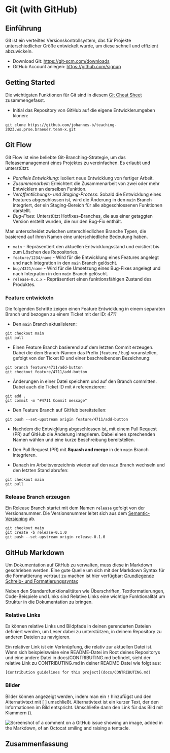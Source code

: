# Git (with GitHub)

## Einführung

Git ist ein verteiltes Versionskontrollsystem, das für Projekte unterschiedlicher Größe entwickelt wurde, um diese schnell und effizient abzuwickeln.

* Download Git: https://git-scm.com/downloads
* GitHub Account anlegen: https://github.com/signup

## Getting Started

Die wichtigsten Funktionen für Git sind in diesem [Git Cheat Sheet](https://education.github.com/git-cheat-sheet-education.pdf) zusammengefasst.

* Initial das Repository von GitHub auf die eigene Entwicklerumgeben klonen:
```
git clone https://github.com/johannes-b/teaching-2023.ws.prse.braeuer.team-x.git
```

## Git Flow

Git Flow ist eine beliebte Git-Branching-Strategie, um das Releasemanagement eines Projektes zu vereinfachen. Es erlaubt und unterstützt: 

* *Parallele Entwicklung*: Isoliert neue Entwicklung von fertiger Arbeit.
* *Zusammenarbeit*: Erleichtert die Zusammenarbeit von zwei oder mehr Entwicklern an derselben Funktion.
* *Veröffentlichungs- und Staging-Prozess*: Sobald die Entwicklung eines Features abgeschlossen ist, wird die Änderung in den `main` Branch integriert, der ein Staging-Bereich für alle abgeschlossenen Funktionen darstellt.
* *Bug-Fixes*: Unterstützt Hotfixes–Branches, die aus einer getaggten Version erstellt wurden, die nur den Bug-Fix enthält.

Man unterscheidet zwischen unterschiedlichen Branche Typen, die basierend auf ihren Namen eine unterschiedliche Bedeutung haben.

* `main` - Repräsentiert den aktuellen Entwicklungsstand und existiert bis zum Löschen des Repositories.
* `feature/1234/name` - Wird für die Entwicklung eines Features angelegt und nach Integration in den `main` Branch gelöscht.
* `bug/4321/name` - Wird für die Umsetzung eines Bug-Fixes angelegt und nach Integration in den `main` Branch gelöscht. 
* `release-0.x.x` - Repräsentiert einen funktionsfähigen Zustand des Produktes. 

### Feature entwickeln

Die folgenden Schritte zeigen einen Feature Entwicklung in einem separaten Branch und bezogen zu einem Ticket mit der ID: *4711*

* Den `main` Branch aktualisieren:
```
git checkout main
git pull
```

* Einen Feature Branch basierend auf dem letzten Commit erzeugen. Dabei die dem Branch-Namen das Prefix (`feature` / `bug`) voranstellen, gefolgt von der Ticket ID und einer beschreibenden Bezeichnung:
```
git branch feature/4711/add-button
git checkout feature/4711/add-button
```

* Änderungen in einer Datei speichern und auf den Branch committen. Dabei auch die Ticket ID mit `#` referenzieren:
```
git add .
git commit -m "#4711 Commit message"
```

* Den Feature Branch auf GitHub bereitstellen:
```
git push --set-upstream origin feature/4711/add-button
```

* Nachdem die Entwicklung abgeschlossen ist, mit einem Pull Request (PR) auf GitHub die Änderung integrieren. Dabei einen sprechenden Namen wählen und eine kurze Beschreibung bereitstellen.

* Den Pull Request (PR) mit **Squash and merge** in den `main` Branch integrieren. 

* Danach im Arbeitsverzeichnis wieder auf den `main` Branch wechseln und den letzten Stand abrufen:
```
git checkout main
git pull
```

### Release Branch erzeugen

Ein Release Branch startet mit dem Namen `release` gefolgt von der Versionsnummer. Die Versionsnummer leitet sich aus dem [Semantic-Versioning](https://semver.org/) ab. 

```
git checkout main
git create -b release-0.1.0
git push --set-upstream origin release-0.1.0
```

## GitHub Markdown

Um Dokumentation auf GitHub zu verwalten, muss diese in Markdown geschrieben werden. Eine gute Quelle um sich mit der Markdown Syntax für die Formattierung vertraut zu machen ist hier verfügbar: [Grundlegende Schreib- und Formatierungssyntax](https://docs.github.com/de/get-started/writing-on-github/getting-started-with-writing-and-formatting-on-github/basic-writing-and-formatting-syntax)

Neben den Standardfunktionalitäten wie Überschriften, Textformatierungen, Code-Beispiele und Links sind Relative Links eine wichtige Funktionalität um Struktur in die Dokumentation zu bringen. 

### Relative Links

Es können relative Links und Bildpfade in deinen gerenderten Dateien definiert werden, um Leser dabei zu unterstützen, in deinem Repository zu anderen Dateien zu navigieren.

Ein relativer Link ist ein Verknüpfung, die relativ zur aktuellen Datei ist. Wenn sich beispielsweise eine README-Datei im Root deines Repositorys und eine andere Datei in docs/CONTRIBUTING.md befindet, sieht der relative Link zu CONTRIBUTING.md in deiner README-Datei wie folgt aus:

```
[Contribution guidelines for this project](docs/CONTRIBUTING.md)
```

### Bilder

Bilder können angezeigt werden,  indem man ein `!` hinzufügst und den Alternativtext mit [ ] umschließt. Alternativtext ist ein kurzer Text, der den Informationen im Bild entspricht. Umschließe dann den Link für das Bild mit Klammern ().

![Screenshot of a comment on a GitHub issue showing an image, added in the Markdown, of an Octocat smiling and raising a tentacle.](https://myoctocat.com/assets/images/base-octocat.svg)


## Zusammenfassung

